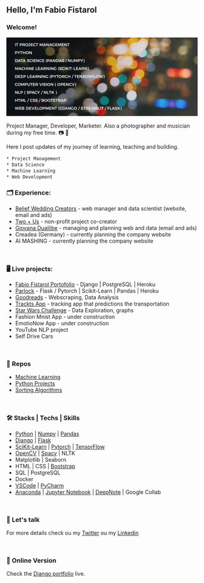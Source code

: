 ## Hello, I'm Fabio Fistarol
### Welcome!

![](https://github.com/fistadev/fistadev.github.io/blob/main/imgs/header-github-V2.jpg)

Project Manager, Developer, Marketer. Also a photographer and musician during my free time. 📷 🎸 

Here I post updates of my journey of learning, teaching and building.


```
* Project Management
* Data Science 
* Machine Learning
* Web Development
```


### 🗂 Experience:
* <a href="https://www.beliefweddingcreators.com/" target="_blank">Belief Wedding Creators</a> - web manager and data scientist (website, email and ads)
* <a href="https://twoplususweddings.com/" target="_blank">Two + Us</a> - non-profit project co-creator 
* <a href="https://giovanaduailibe.com/" target="_blank">Giovana Duailibe</a> - managing and planning web and data (email and ads) 
* Creadea (Germany) - currently planning the company website 
* AI MASHING - currently planning the company website 


<br />


### 🖥 Live projects: 
* <a href="https://www.fabiofistarol.com/" target="_blank">Fabio Fistarol Portofolio</a> - Django | PostgreSQL | Heroku
* <a href="https://www.parlock.herokuapp.com.com/" target="_blank">Parlock</a> - Flask / Pytorch | Scikit-Learn | Pandas | Heroku
* <a href="https://share.streamlit.io/dumbledore-on-strive/goodreads-app" target="_blank">Goodreads</a> - Webscraping, Data Analysis
* <a href="https://share.streamlit.io/ntc-google-fit/google_fit_project/main/app.py" target="_blank">Trackts App</a> - tracking app that predictions the transportation
* <a href="https://share.streamlit.io/fistadev/starwars_data_project/main/app.py" target="_blank">Star Wars Challenge</a> - Data Exploration, graphs
* Fashion Mnist App - under construction
* EmotioNow App - under construction
* YouTube NLP project
* Self Drive Cars


<!-- ![Anurag's GitHub stats](https://github-readme-stats.vercel.app/api?username=fistadev&show_icons=true&theme=dark) -->
<br />
<!-- [![Top Langs](https://github-readme-stats.vercel.app/api/top-langs/?username=fistadev&show_icons=true&theme=dark)](https://github.com/fistadev/github-readme-stats) -->



<!-- * [Heart Attack Predictions](https://share.streamlit.io/fistadev/heart_attack_predictions/main/app.py) - Machine Learning Models -->

### 🎯 Repos
- <a href="https://github.com/fistadev/machine_learning_algorithms" target="_blank">Machine Learning</a>
- <a href="https://github.com/fistadev/python_learning_projects" target="_blank">Python Projects</a>
- <a href="https://github.com/fistadev/sorting_algorithms" target="_blank">Sorting Algorithms</a>

<!-- - <a href="" target="_blank">SQL</a> -->
<!-- - <a href="" target="_blank">Data Visualization</a> -->
<!-- - <a href="" target="_blank">NLP</a> -->
<!-- - <a href="" target="_blank">Computer Vision</a> -->
<!-- - <a href="" target="_blank">Web Development</a> -->



<br />


### 🛠 Stacks | Techs | Skills

* [Python](https://www.python.org/) | [Numpy](https://numpy.org/) | [Pandas](https://pandas.pydata.org/docs/user_guide/10min.html)
* [Django](https://www.djangoproject.com/) | [Flask](https://flask.palletsprojects.com/en/2.0.x/) 
* [SciKit-Learn](https://scikit-learn.org/stable/index.html) | [Pytorch](https://pytorch.org/) | [TensorFlow](https://www.tensorflow.org/) 
* [OpenCV](https://opencv.org/) | [Spacy](https://spacy.io/) | NLTK 
* Matplotlib | Seaborn
* HTML | CSS | [Bootstrap](https://getbootstrap.com/) 
* SQL | PostgreSQL 
* Docker
* [VSCode](https://code.visualstudio.com/) | [PyCharm](https://www.jetbrains.com/pycharm/)
* [Anaconda](https://www.anaconda.com/) | [Jupyter Notebook](https://jupyter.org/) | [DeepNote](https://deepnote.com/) | Google Collab


<br />

<!-- ### NoCode Stuff

* Email Marketing: [Mailchimp](https://mailchimp.com/)
* Website / Blog / Landing Pages: [Webflow](https://webflow.com/) / Wordpress / [Linktree](https://linktr.ee/) / Kajabi / Clickfunnels
* Quizz / Data: [Typeform](https://www.typeform.com/)
* Organization: [Zapier](https://zapier.com/) / [Trello](https://trello.com/) -->



### 💬 Let's talk 

For more details check ou my [Twitter](https://twitter.com/fafistarol) ou my [Linkedin](https://www.linkedin.com/in/fabiofistarol/)


<br />


### 🍿 Online Version 

Check the <a href="https://www.fabiofistarol.com/" target="_blank">Django portfolio</a> live.



<!--
**fistadev/fistadev** is a ✨ _special_ ✨ repository because its `README.md` (this file) appears on your GitHub profile.

Here are some ideas to get you started:

- 🔭 I’m currently working on ...
- 🌱 I’m currently learning ...
- 👯 I’m looking to collaborate on ...
- 🤔 I’m looking for help with ...
- 💬 Ask me about ...
- 📫 How to reach me: ...
- 😄 Pronouns: ...
- ⚡ Fun fact: ...
-->
